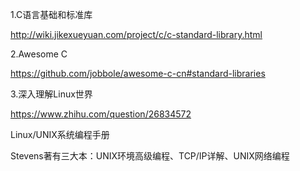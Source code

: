 1.C语言基础和标准库

http://wiki.jikexueyuan.com/project/c/c-standard-library.html

2.Awesome C

https://github.com/jobbole/awesome-c-cn#standard-libraries

3.深入理解Linux世界

https://www.zhihu.com/question/26834572

Linux/UNIX系统编程手册

Stevens著有三大本：UNIX环境高级编程、TCP/IP详解、UNIX网络编程
